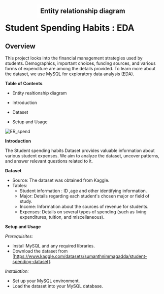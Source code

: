 # Student Spending Habits : EDA

 ## Overview
This project looks into the financial management strategies used by students. Demographics, important choices, funding sources, and various forms of expenditure are among the details provided. To learn more about the dataset, we use MySQL for exploratory data analysis (EDA).

**Table of Contents**
 - Entity realtionship diagram
 - Introduction
 - Dataset
 - Setup and Usage


   <div style="position: relative;">
  <h2 style="position: absolute; top: 0; left: 50%; transform: translateX(-50%); background-color: rgba(255, 255, 255, 0.8); padding: 10px;">Entity relationship diagram</h2>
  </div>

  
  ![ER_spend](https://github.com/SrushtiSatpute/spending_habits_anlaysis/assets/161798339/0774fa95-361b-4969-8868-04625755b3b4)  

  
  

                               
                               
**Introduction**

The Student spending habits Dataset provides valuable information about various student expenses. We aim to analyze the dataset, uncover patterns, and answer relevant questions related to it.

 **Dataset**
 - Source: The dataset was obtained from Kaggle.
 - Tables:
    -  Student information : ID ,age and other identifying information.
    -  Major: Details regarding each student's chosen major or field of study.
    - Income: Information about the sources of revenue for students.
    -  Expenses: Details on several types of spending (such as living expenditures, tuition, and miscellaneous).
   
 **Setup and Usage**
 
 *Prerequisites:*
 - Install MySQL and any required libraries.
 - Download the dataset from [https://www.kaggle.com/datasets/sumanthnimmagadda/student-spending-dataset].
   
 *Installation:*
 
  - Set up your MySQL environment.
  - Load the dataset into your MySQL database.
